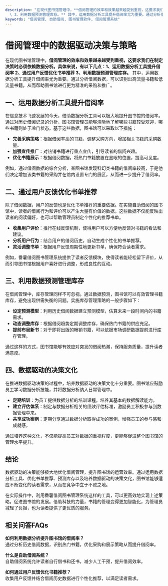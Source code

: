```yaml
---
description: "在现代图书馆管理中，**借阅管理的效率和效果越来越受到重视，这要求我们在制定决策时必须依赖数据分析。具体来说，有以下几点：1、运用数据分析工具提升借阅率 2、通过用户反馈优化书单推荐\
  \ 3、利用数据预测管理库存。** 其中，运用数据分析工具提升借阅率尤为重要。通过分析借阅数据，可以识别出高流量书籍和低流量书籍，从而帮助图书馆进行更为精准的采购和推广。"
keywords: "借阅管理, 自助借阅, 图书管理软件, 借阅管理系统"
---
```

# 借阅管理中的数据驱动决策与策略

在现代图书馆管理中，**借阅管理的效率和效果越来越受到重视，这要求我们在制定决策时必须依赖数据分析。具体来说，有以下几点：1、运用数据分析工具提升借阅率 2、通过用户反馈优化书单推荐 3、利用数据预测管理库存。** 其中，运用数据分析工具提升借阅率尤为重要。通过分析借阅数据，可以识别出高流量书籍和低流量书籍，从而帮助图书馆进行更为精准的采购和推广。

## 一、运用数据分析工具提升借阅率

在信息技术飞速发展的今天，借助数据分析工具可以极大地提升图书馆的借阅率。通过对历史借阅记录的分析，图书馆管理员能够清晰地了解哪些书籍较受欢迎，哪些书籍则处于冷门状态。基于这些数据，图书馆可以采取以下措施：

- **完善采购策略**：根据借阅率高的书籍，调整采购方向，增加相关书籍的采购数量。
- **加强宣传推广**：对热销书籍进行重点宣传，引导读者的借阅兴趣。
- **优化书籍展示**：根据借阅数据，将热门书籍放置在显眼的位置，提高可见度。

例如，通过借阅数据的综合分析，某图书馆发现科幻类书籍的借阅率较高，于是他们决定增加该类书籍的采购并在馆内设置专门的展区，从而进一步提升了借阅率。

## 二、通过用户反馈优化书单推荐

除了借阅数据，用户的反馈也是优化书单推荐的重要依据。在实施自助借阅的图书馆中，读者的借阅行为和评价可以产生大量有价值的数据。这些数据不仅能反映出读者的阅读偏好，也可以帮助管理员制定个性化的推荐书单。

- **收集用户评价**：推行在线反馈机制，使得用户可以方便地反馈对书籍的看法和建议。
- **分析用户行为**：结合用户的借阅历史，自动生成个性化的书单推荐。
- **灵活调整书单**：根据用户反馈周期性地更新书单，确保符合读者需求。

例如，番薯借阅图书管理系统提供了读者反馈模块，使得读者能轻松留下评价，从而引导图书馆根据用户喜好进行调整，形成良性的互动。

## 三、利用数据预测管理库存

在借阅管理中，库存管理同样不可忽视。通过数据预测，图书馆可以有效管理书籍库存，避免出现供需失衡的问题。实施库存管理策略的一般步骤如下：

- **设定预测模型**：利用历史借阅数据建立预测模型，估算未来一段时间内的书籍需求。
- **动态调整库存**：根据借阅趋势定期调整库存，确保热门书籍的供应充足。
- **提前布局新书**：对于即将出版的畅销书籍，可以依据市场调研数据提前进行库存管理。

通过这样的方式，图书馆能够有效应对突发的借阅热潮，保持服务质量，提升读者满意度。

## 四、数据驱动的决策文化

在推进数据驱动决策的过程中，培养数据驱动的决策文化十分重要。图书馆应鼓励员工学习数据分析技能，并将数据分析纳入日常管理中。

- **定期培训**：为员工提供数据分析的培训课程，培养其基本的数据解读能力。
- **建立评估体系**：制定与数据分析相关的绩效评估标准，激励员工积极参与到数据管理中来。
- **共享成功案例**：定期分享通过数据分析取得成功的案例，增强员工的参与感和成就感。

通过培养这种文化，不仅能提高员工对数据的重视程度，更能够促进整个图书馆的管理水平提升。

## 结论

数据驱动的决策能够极大地优化借阅管理，提升图书馆的运营效率。通过运用数据分析工具、优化书单推荐、预测库存以及培养数据驱动的决策文化，图书馆能够适应不断变化的读者需求，从而在竞争中立于不败之地。

在实际操作中，利用番薯借阅图书管理系统这样的工具，可以更高效地实现上述策略，促进图书馆的发展。借助科技的力量，书籍的管理变得更加智能化，为管理员减轻了负担，也为读者提供了更优质的服务。

## 相关问答FAQs

**如何利用数据分析提升图书馆的借阅率？**  
通过分析历史借阅数据，识别热门书籍，优化采购和展示策略从而提升借阅率。

**什么是自助借阅系统？**  
自助借阅系统允许读者自行借书和还书，减少人工干预，提升借阅效率。

**如何通过用户反馈优化书籍推荐？**  
收集用户反馈并结合借阅历史数据进行个性化推荐，以满足读者需求。
